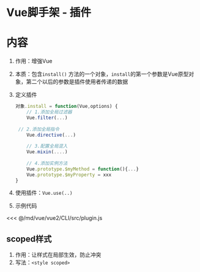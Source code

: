 # Vue脚手架 - 插件

# 内容

1. 作用：增强Vue

2. 本质：包含`install()` 方法的一个对象，`install`的第一个参数是Vue原型对象，第二个以后的参数是插件使用者传递的数据

3. 定义插件

   ```js
   对象.install = function(Vue,options) {
       // 1.添加全局过滤器
       Vue.filter(...)
                  
   	// 2.添加全局指令
       Vue.directive(...)
       
       // 3.配置全局混入
       Vue.mixin(....)
       
       // 4.添加实例方法
       Vue.prototype.$myMethod = function(){...}
       Vue.prototype.$myProperty = xxx
   }
   ```

4. 使用插件：`Vue.use(..)`

5. 示例代码

<<< @/md/vue/vue2/CLI/src/plugin.js

## scoped样式

1. 作用：让样式在局部生效，防止冲突
2. 写法：`<style scoped>`